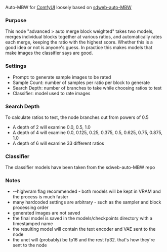 Auto-MBW for [ComfyUI](https://github.com/comfyanonymous/ComfyUI) loosely based on [sdweb-auto-MBW](https://github.com/Xerxemi/sdweb-auto-MBW)

### Purpose
This node "advanced > auto merge block weighted" takes two models, merges individual blocks together at various ratios, and automatically rates each merge, keeping the ratio with the highest score. Whether this is a good idea or not is anyone's guess. In practice this makes models that make images the classifier says are good.

### Settings
- Prompt: to generate sample images to be rated
- Sample Count: number of samples per ratio per block to generate
- Search Depth: number of branches to take while choosing ratios to test
- Classifier: model used to rate images

### Search Depth
To calculate ratios to test, the node branches out from powers of 0.5
- A depth of 2 will examine 0.0, 0.5, 1.0
- A depth of 4 will examine 0.0, 0.125, 0.25, 0.375, 0.5, 0.625, 0.75, 0.875, 1.0
- A depth of 6 will examine 33 different ratios

### Classifier
The classifier models have been taken from the sdweb-auto-MBW repo

### Notes
- --highvram flag recommended - both models will be kept in VRAM and the process is much faster
- many hardcoded settings are arbitrary - such as the sampler and block processing order
- generated images are not saved
- the final model is saved in the models/checkpoints directory with a timestamped name
- the resulting model will contain the text encoder and VAE sent to the node
- the unet will (probably) be fp16 and the rest fp32. that's how they're sent to the node
